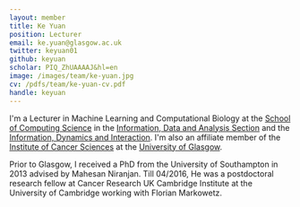 ```yaml
---
layout: member
title: Ke Yuan
position: Lecturer
email: ke.yuan@glasgow.ac.uk
twitter: keyuan01
github: keyuan
scholar: PIQ_ZhUAAAAJ&hl=en
image: /images/team/ke-yuan.jpg
cv: /pdfs/team/ke-yuan-cv.pdf
handle: keyuan
---
```


I'm a Lecturer in Machine Learning and Computational Biology at the [School of Computing Science](https://www.gla.ac.uk/schools/computing/) in the [Information, Data and Analysis Section](https://www.gla.ac.uk/schools/computing/research/researchsections/ida-section/) and the [Information, Dynamics and Interaction](http://www.dcs.gla.ac.uk/idi/). I'm also an affiliate member of the [Institute of Cancer Sciences](https://www.gla.ac.uk/researchinstitutes/cancersciences/) at the [University of Glasgow](https://www.gla.ac.uk).

Prior to  Glasgow, I received a PhD from the University of Southampton in 2013 advised by Mahesan Niranjan. Till 04/2016, He was a postdoctoral research fellow at Cancer Research UK Cambridge Institute at the University of Cambridge working with Florian Markowetz.

